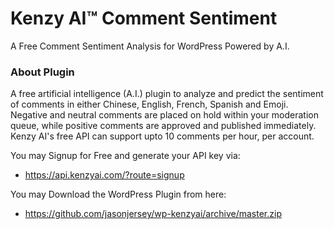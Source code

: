 # Kenzy AI™ Comment Sentiment
A Free Comment Sentiment Analysis for WordPress Powered by A.I.

### About Plugin
A free artificial intelligence (A.I.) plugin to analyze and predict the sentiment of comments in either Chinese, English, French, Spanish and Emoji. Negative and neutral comments are placed on hold within your moderation queue, while positive comments are approved and published immediately. Kenzy AI's free API can support upto 10 comments per hour, per account.

You may Signup for Free and generate your API key via:
+ https://api.kenzyai.com/?route=signup

You may Download the WordPress Plugin from here:
+ https://github.com/jasonjersey/wp-kenzyai/archive/master.zip
